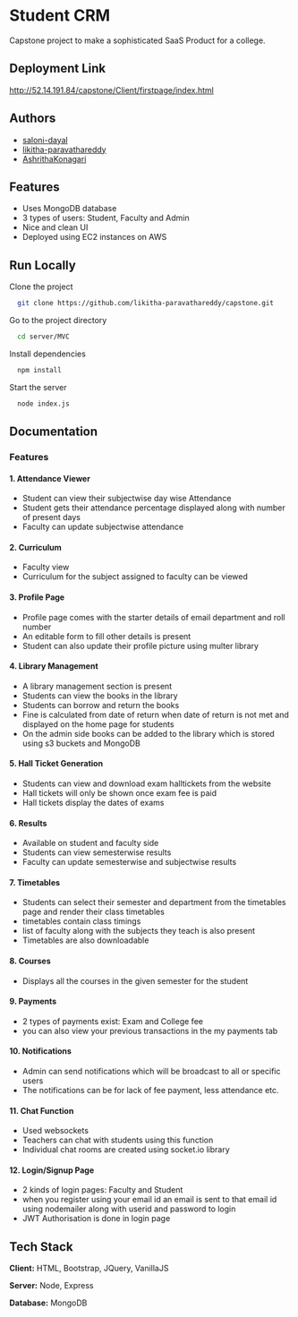 
# Student CRM

Capstone project to make a sophisticated SaaS Product for a college.

## Deployment Link

http://52.14.191.84/capstone/Client/firstpage/index.html

## Authors

- [saloni-dayal](https://github.com/saloni-dayal)
- [likitha-paravathareddy](https://github.com/likitha-paravathareddy)
- [AshrithaKonagari](https://github.com/AshrithaKonagari)



## Features

- Uses MongoDB database
- 3 types of users: Student, Faculty and Admin
- Nice and clean UI
- Deployed using EC2 instances on AWS


## Run Locally

Clone the project

```bash
  git clone https://github.com/likitha-paravathareddy/capstone.git
```

Go to the project directory

```bash
  cd server/MVC
```

Install dependencies

```bash
  npm install
```

Start the server

```bash
  node index.js
```

## Documentation

### Features

#### 1. Attendance Viewer
- Student can view their subjectwise day wise Attendance
- Student gets their attendance percentage displayed along with number of present days
- Faculty can update subjectwise attendance

#### 2. Curriculum
- Faculty view
- Curriculum for the subject assigned to faculty can be viewed

#### 3. Profile Page
- Profile page comes with the starter details of email department and roll number
- An editable form to fill other details is present
- Student can also update their profile picture using multer library

#### 4. Library Management
- A library management section is present
- Students can view the books in the library
- Students can borrow and return the books
- Fine is calculated from date of return when date of return is not met and displayed on the home page for students
- On the admin side books can be added to the library which is stored using s3 buckets and MongoDB

#### 5. Hall Ticket Generation
- Students can view and download exam halltickets from the website
- Hall tickets will only be shown once exam fee is paid
- Hall tickets display the dates of exams

#### 6. Results
- Available on student and faculty side
- Students can view semesterwise results
- Faculty can update semesterwise and subjectwise results

#### 7. Timetables
- Students can select their semester and department from the timetables page and render their class timetables
- timetables contain class timings
- list of faculty along with the subjects they teach is also present
- Timetables are also downloadable

#### 8. Courses
- Displays all the courses in the given semester for the student

#### 9. Payments
- 2 types of payments exist: Exam and College fee
- you can also view your previous transactions in the my payments tab

#### 10. Notifications
- Admin can send notifications which will be broadcast to all or specific users
- The notifications can be for lack of fee payment, less attendance etc.

#### 11. Chat Function
- Used websockets
- Teachers can chat with students using this function
- Individual chat rooms are created using socket.io library

#### 12. Login/Signup Page
- 2 kinds of login pages: Faculty and Student
- when you register using your email id an email is sent to that email id using nodemailer along with userid and password to login
- JWT Authorisation is done in login page



## Tech Stack

**Client:** HTML, Bootstrap, JQuery, VanillaJS

**Server:** Node, Express

**Database:** MongoDB
